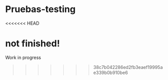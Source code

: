 # Pruebas-testing
<<<<<<< HEAD

not finished!
=======
Work in progress
>>>>>>> 38c7b042286ed2fb3eaef19995ae339b0b910be6
